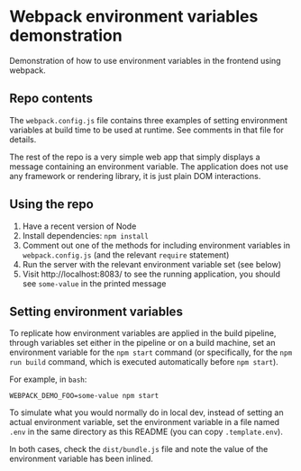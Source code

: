 # Webpack environment variables demonstration

Demonstration of how to use environment variables in the frontend using webpack.

## Repo contents

The `webpack.config.js` file contains three examples of setting environment variables at build time to be used at runtime.  See comments in that file for details.

The rest of the repo is a very simple web app that simply displays a message containing an environment variable.  The application does not use any framework or rendering library, it is just plain DOM interactions.

## Using the repo

1. Have a recent version of Node
2. Install dependencies: `npm install`
3. Comment out one of the methods for including environment variables in `webpack.config.js` (and the relevant `require` statement)
4. Run the server with the relevant environment variable set (see below)
5. Visit http://localhost:8083/ to see the running application, you should see `some-value` in the printed message

## Setting environment variables

To replicate how environment variables are applied in the build pipeline, through variables set either in the pipeline or on a build machine, set an environment variable for the `npm start` command (or specifically, for the `npm run build` command, which is executed automatically before `npm start`).

For example, in `bash`:

```
WEBPACK_DEMO_FOO=some-value npm start
```

To simulate what you would normally do in local dev, instead of setting an actual environment variable, set the environment variable in a file named `.env` in the same directory as this README (you can copy `.template.env`).

In both cases, check the `dist/bundle.js` file and note the value of the environment variable has been inlined.
